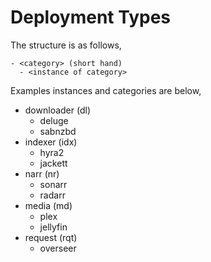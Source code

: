 # Deployment Types

The structure is as follows,

```
- <category> (short hand)
  - <instance of category>
```

Examples instances and categories are below,

- downloader (dl)
  - deluge
  - sabnzbd
- indexer (idx)
  - hyra2
  - jackett
- narr (nr)
  - sonarr
  - radarr
- media (md)
  - plex
  - jellyfin
- request (rqt)
  - overseer
